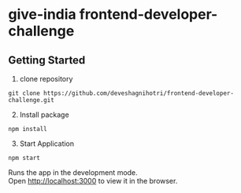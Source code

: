 # give-india frontend-developer-challenge


## Getting Started

1. clone repository
```
git clone https://github.com/deveshagnihotri/frontend-developer-challenge.git
```
2. Install package
```
npm install
```
3. Start Application
```
npm start
```  

Runs the app in the development mode.<br>
Open [http://localhost:3000](http://localhost:3000) to view it in the browser.
